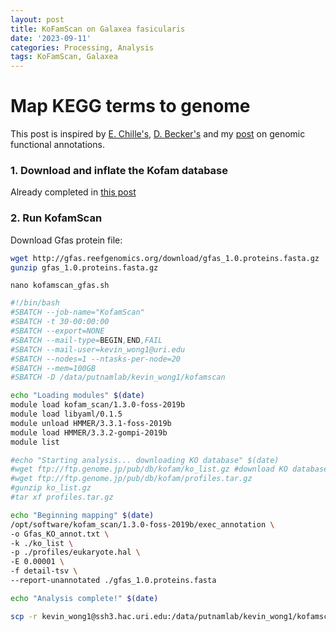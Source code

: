 ```yaml
---
layout: post
title: KoFamScan on Galaxea fasicularis
date: '2023-09-11'
categories: Processing, Analysis
tags: KoFamScan, Galaxea
---
```


# Map KEGG terms to genome

This post is inspired by [E. Chille's](https://github.com/echille/E.-Chille-Open-Lab-Notebook/blob/master/_posts/2020-10-08-M-capitata-functional-annotation-pipeline.md), [D. Becker's](https://github.com/daniellembecker/DanielleBecker_Lab_Notebook/blob/master/_posts/2021-09-06-KofamScan-Workflow.md) and my [post](https://github.com/kevinhwong1/KevinHWong_Notebook/blob/master/_posts/2023-03-23-KofamScan-Workflow.md) on genomic functional annotations. 

### 1. Download and inflate the Kofam database

Already completed in [this post](https://github.com/kevinhwong1/KevinHWong_Notebook/blob/master/_posts/2023-03-23-KofamScan-Workflow.md)


### 2. Run KofamScan

Download Gfas protein file:

```bash
wget http://gfas.reefgenomics.org/download/gfas_1.0.proteins.fasta.gz
gunzip gfas_1.0.proteins.fasta.gz 
```

`nano kofamscan_gfas.sh`

```bash
#!/bin/bash
#SBATCH --job-name="KofamScan"
#SBATCH -t 30-00:00:00
#SBATCH --export=NONE
#SBATCH --mail-type=BEGIN,END,FAIL
#SBATCH --mail-user=kevin_wong1@uri.edu
#SBATCH --nodes=1 --ntasks-per-node=20
#SBATCH --mem=100GB
#SBATCH -D /data/putnamlab/kevin_wong1/kofamscan

echo "Loading modules" $(date)
module load kofam_scan/1.3.0-foss-2019b
module load libyaml/0.1.5
module unload HMMER/3.3.1-foss-2019b
module load HMMER/3.3.2-gompi-2019b
module list

#echo "Starting analysis... downloading KO database" $(date)
#wget ftp://ftp.genome.jp/pub/db/kofam/ko_list.gz #download KO database
#wget ftp://ftp.genome.jp/pub/db/kofam/profiles.tar.gz
#gunzip ko_list.gz
#tar xf profiles.tar.gz

echo "Beginning mapping" $(date)
/opt/software/kofam_scan/1.3.0-foss-2019b/exec_annotation \
-o Gfas_KO_annot.txt \
-k ./ko_list \
-p ./profiles/eukaryote.hal \
-E 0.00001 \
-f detail-tsv \
--report-unannotated ./gfas_1.0.proteins.fasta

echo "Analysis complete!" $(date)
```

```bash
scp -r kevin_wong1@ssh3.hac.uri.edu:/data/putnamlab/kevin_wong1/kofamscan/Gfas_KO_annot.txt /Users/kevinwong/MyProjects/DarkGenes_Bleaching_Comparison/output/Annotations/Gfas_KO_annot.txt
```
